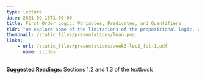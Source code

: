 ```yaml
---
type: lecture
date: 2021-09-15T1:00:00
title: First Order Logic: Variables, Predicates, and Quantifiers
tldr: "We explore some of the limitations of the propositional logic. We see how the first order logic gives us the right tools to overcome these limitations."
thumbnail: /static_files/presentations/lean.png 
links: 
    - url: /static_files/presentations/week3-lec2_fol-1.pdf
      name: slides
---
```

**Suggested Readings:**
Sections 1.2 and 1.3 of the textbook